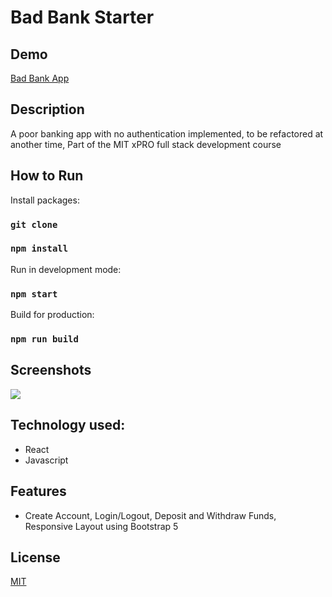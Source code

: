 # Bad Bank Starter

## Demo

[Bad Bank App](http://tukaaraibibankingapp.s3-website-us-east-1.amazonaws.com/#/)


## Description

A poor banking app with no authentication implemented, to be refactored at another time, Part of the MIT xPRO full stack development course

## How to Run


Install packages:
### `git clone`

### `npm install`

Run in development mode:
### `npm start`

Build for production:
### `npm run build`

## Screenshots

![](https://media.giphy.com/media/dQRvWYIOLATfkoR7sB/giphy.gif)

## Technology used:

- React
- Javascript


## Features 

- Create Account, Login/Logout, Deposit and Withdraw Funds, Responsive Layout using Bootstrap 5


## License 

[MIT](https://opensource.org/licenses/MIT)

